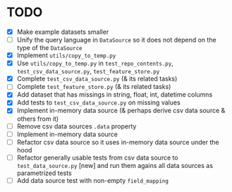 # TODO

- [x] Make example datasets smaller
- [ ] Unify the query language in `DataSource` so it does not depend on the type of the `DataSource`
- [x] Implement `utils/copy_to_temp.py`
- [x] Use `utils/copy_to_temp.py` in `test_repo_contents.py`, `test_csv_data_source.py`, `test_feature_store.py`
- [x] Complete `test_csv_data_source.py` (& its related tasks)
- [ ] Complete `test_feature_store.py` (& its related tasks)
- [x] Add dataset that has missings in string, float, int, datetime columns
- [x] Add tests to `test_csv_data_source.py` on missing values
- [x] Implement in-memory data source (& perhaps derive csv data source & others from it)
- [ ] Remove csv data sources `.data` property
- [ ] Implement in-memory data source
- [ ] Refactor csv data source so it uses in-memory data source under the hood
- [ ] Refactor generally usable tests from csv data source to `test_data_source.py` [new] and run them agains all
  data sources as parametrized tests
- [ ] Add data source test with non-empty `field_mapping`